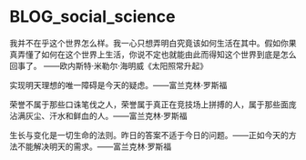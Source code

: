 # BLOG_social_science

我并不在乎这个世界怎么样。我一心只想弄明白究竟该如何生活在其中。假如你果真弄懂了如何在这个世界上生活，你说不定也就能由此而得知这个世界到底是怎么回事了。
——欧内斯特·米勒尔·海明威《太阳照常升起》

实现明天理想的唯一障碍是今天的疑虑。——富兰克林·罗斯福

荣誉不属于那些口诛笔伐之人，荣誉属于真正在竞技场上拼搏的人，属于那些面庞沾满灰尘、汗水和鲜血的人。——富兰克林·罗斯福

生长与变化是一切生命的法则。昨日的答案不适于今日的问题。——正如今天的方法不能解决明天的需求。——富兰克林·罗斯福
